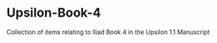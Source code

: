 Upsilon-Book-4
==============

Collection of items relating to Iliad Book 4 in the Upsilon 1.1 Manuscript
